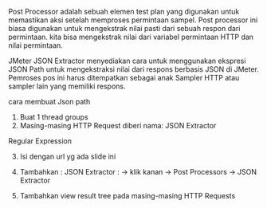Post Processor adalah sebuah elemen test plan yang digunakan untuk memastikan aksi setelah memproses permintaan sampel. Post processor ini biasa digunakan untuk mengekstrak nilai pasti dari sebuah respon dari permintaan. kita bisa mengekstrak nilai dari variabel permintaan HTTP dan nilai permintaan.

JMeter JSON Extractor menyediakan cara untuk menggunakan ekspresi JSON Path untuk mengekstraksi nilai dari respons berbasis JSON di JMeter. Pemroses pos ini harus ditempatkan sebagai anak Sampler HTTP atau sampler lain yang memiliki respons.

cara membuat Json path
1. Buat 1 thread groups
2. Masing-masing HTTP Request diberi nama:
JSON Extractor

Regular Expression

3. Isi dengan url yg ada slide ini
4. Tambahkan :
JSON Extractor : -> klik kanan -> Post Processors -> JSON Extractor

5. Tambahkan view result tree pada masing-masing HTTP Requests